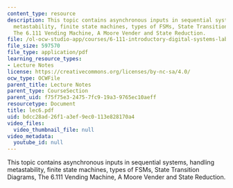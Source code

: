 ```yaml
---
content_type: resource
description: This topic contains asynchronous inputs in sequential systems, handling
  metastability, finite state machines, types of FSMs, State Transition Diagrams,
  The 6.111 Vending Machine, A Moore Vender and State Reduction.
file: /ol-ocw-studio-app/courses/6-111-introductory-digital-systems-laboratory-spring-2006/bdcc28ad26f1a3ef9ec0113e828170a4_lec6.pdf
file_size: 597570
file_type: application/pdf
learning_resource_types:
- Lecture Notes
license: https://creativecommons.org/licenses/by-nc-sa/4.0/
ocw_type: OCWFile
parent_title: Lecture Notes
parent_type: CourseSection
parent_uid: f75f75e3-2475-7fc9-19a3-9765ec10aeff
resourcetype: Document
title: lec6.pdf
uid: bdcc28ad-26f1-a3ef-9ec0-113e828170a4
video_files:
  video_thumbnail_file: null
video_metadata:
  youtube_id: null
---
```

This topic contains asynchronous inputs in sequential systems, handling metastability, finite state machines, types of FSMs, State Transition Diagrams, The 6.111 Vending Machine, A Moore Vender and State Reduction.
